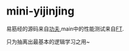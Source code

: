# mini-yijinjing

易筋经的源码来自[功夫](https://github.com/kungfu-origin/kungfu),main中的性能测试来自[FT](https://github.com/DuckDuckDuck0/ft).

只为抽离出最基本的逻辑学习之用~

